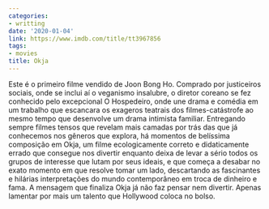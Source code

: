 ```yaml
---
categories:
- writting
date: '2020-01-04'
link: https://www.imdb.com/title/tt3967856
tags:
- movies
title: Okja
---
```


Este é o primeiro filme vendido de Joon Bong Ho. Comprado por justiceiros sociais, onde se inclui aí o veganismo insalubre, o diretor coreano se fez conhecido pelo excepcional O Hospedeiro, onde une drama e comédia em um trabalho que escancara os exageros teatrais dos filmes-catástrofe ao mesmo tempo que desenvolve um drama intimista familiar. Entregando sempre filmes tensos que revelam mais camadas por trás das que já conhecemos nos gêneros que explora, há momentos de belíssima composição em Okja, um filme ecologicamente correto e didaticamente errado que consegue nos divertir enquanto deixa de levar a sério todos os grupos de interesse que lutam por seus ideais, e que começa a desabar no exato momento em que resolve tomar um lado, descartando as fascinantes e hilárias interpretações do mundo contemporâneo em troca de dinheiro e fama. A mensagem que finaliza Okja já não faz pensar nem divertir. Apenas lamentar por mais um talento que Hollywood coloca no bolso.